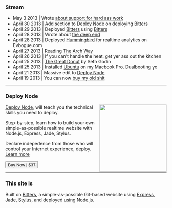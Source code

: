 ### Stream

+ May 3 2013 | Wrote [about support for hard ass work](/writing)
+ April 30 2013 | Add section to [Deploy Node](http://deployno.de/) on deploying [Bitters](http://bitters.evbogue.com)
+ April 29 2013 | Deployed [Bitters](http://bitters.evbogue.com) using [Bitters](http://bitters.evbogue.com)
+ April 28 2013 | Wrote about [the deep end](/writing)
+ April 28 2013 | Deployed [Hummingbird](http://evbogue.com:8086/) for realtime analytics on Evbogue.com
+ April 27 2013 | Reading [The Arch Way](https://wiki.archlinux.org/index.php/The_Arch_Way)
+ April 26 2013 | If you can't handle the heat, get yer ass out the kitchen
+ April 25 2013 | [The Great Donut](http://hastebin.evbogue.com/jifowufuke.md) by Seth Godin
+ April 25 2013 | Installed [Ubuntu](http://ubuntu.com/) on my Macbook Pro. Dualbooting yo
+ April 21 2013 | Massive edit to [Deploy Node](http://deployno.de)
+ April 19 2013 | You can now [buy my old shit](/oldshit)

***

### Deploy Node

<a href="http://deployno.de"><img src="/images/deploy.jpg" width="210px" class="profile" style="float: right; margin-left: 1em;"></a> [Deploy Node](http://deployno.de), will teach you the technical skills you need to deploy. 

Step-by-step, learn how to build your own simple-as-possible realtime website with Node.js, Express, Jade, Stylus.

Declare indepedence from those who will control your Internet experience, deploy. [Learn more](http://deployno.de) 

<a href="http://evbogue.fetchapp.com/sell/sfasaixe/ppc"><button class="button">Buy Now | $37</button></a>

***

### This site is

Built on [Bitters](http://bitters.evbogue.com/), a simple-as-possible Git-based website using [Express](http://expressjs.com/), [Jade](http://jade-lang.com/), [Stylus](http://learnboost.github.io/stylus/), and deployed using [Node.js](http://nodejs.org).

